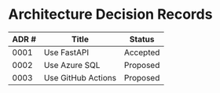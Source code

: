 # Architecture Decision Records

| ADR #  | Title                     | Status     |
|--------|---------------------------|------------|
| 0001   | Use FastAPI               | Accepted   |
| 0002   | Use Azure SQL             | Proposed   |
| 0003   | Use GitHub Actions        | Proposed   |


